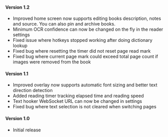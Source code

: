 #### Version 1.2

- Improved home screen now supports editing books description, notes and source. You can also pin and archive books.
- Minimum OCR confidence can now be changed on the fly in the reader settings
- Fixed issue where hotkeys stopped working after doing dictionary lookup
- Fixed bug where resetting the timer did not reset page read mark
- Fixed bug where current page mark could exceed total page count if images were removed from the book

#### Version 1.1

- Improved overlay now supports automatic font sizing and better text direction detection
- Added reading timer tracking elapsed time and reading speed
- Text hooker WebSocket URL can now be changed in settings
- Fixed bug where text selection is not cleared when switching pages

#### Version 1.0

- Initial release
